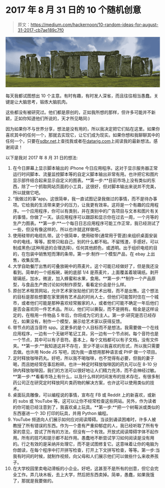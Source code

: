 # 2017 年 8 月 31 日的 10 个随机创意

> 原文：<https://medium.com/hackernoon/10-random-ideas-for-august-31-2017-cb7ae189c7f0>

![](img/e3ba984c9ad4abda93e1a6aff362bef2.png)

每天我都试图想出 10 个主意。有时有趣，有时发人深省，而且往往相当愚蠢。关键是让大脑思考，锻炼大脑肌肉。

这些都没有被研究过。他们都是原创的，正如我所想的那样，但许多可能并不新颖，正如你知道他们所说的，天才所见略同:)

因为如果你不与世界分享，想法是没有用的，所以我决定把它们贴在这里。如果你喜欢其中的任何一个，那就去实现它，让它们成为现实。如果你想和我聊聊其中的任何一个，只要在[sdbr.net](http://www.sdbr.net/)上查找我或者在[datarig.com](http://www.datarig.com/)上阅读我的最新想法。感谢阅读！

以下是我对 2017 年 8 月 31 日的想法:

1.  在今日屏幕上显示脚本输出的 iPhone 今日应用程序。这对于显示服务器正常运行时间脚本、流量监控脚本等的自定义脚本输出非常有用。也许把它和图片显示部件结合起来显示自定义的图表。**第一步:**目前市场上没有类似的东西，除了一个抓取网站页面的小工具，这很好，但对脚本输出来说并不完美，所以就做它吧。
2.  “我做过的事”app。这很简单，我一直试图记录我做过的事情，而不是待办事项。它给我的生活带来更少的压力，让我更有效率。这将是一个有趣的应用程序。一个应用程序，你可以有类别，并在类别中的广告项目与文本和图片有关的事情，你做了一天。该应用程序可以跟踪和显示你在过去一周，一个月等的生产力图表。**第一步:**一个每日日志应用程序可能工作正常，我已经测试了一些，但没有像这样的，所以也许就这样做吧。
3.  使用硅带的电缆扎带。这个很简单，使用硅带(通常用于管道)来组织桌面安装中的电线，等等。胶带只粘自己，别的什么都不粘。不留残渣，手感好。可以制成黑色(这种用途的合理选择)，任何其他颜色，或透明。出于组织电缆的目的，在包装中销售短而薄的条带。第一步:制作一个模型产品，在 ebay 上出售，收集反馈。
4.  大学自助餐厅出售的可叠放碗中的燕麦片。这个可能已经做好了，但是我还没看到。简单的一个纸板碗，碗的底部 1/4 是燕麦片，上面覆盖着玻璃纸。剥开玻璃纸，加水，微波，加入蜂蜜和水果，食用。**第一步:**制作一个产品原型，与食品生产商讨论如何制作原型，看看定价会是什么样。
5.  原创艺术租赁网站，允许艺术家张贴他们的艺术出租，而不是出售。这个想法的目标是那些想要在家里拥有艺术品的时尚人士，但他们可能暂时住在一个城市，或者他们可能是那种喜欢经常搬家的人，或者他们可能不确定一年后他们是否会喜欢同一件艺术品。所以，他们可以撕裂，而不是拥有。租金是这样设定的，在租用一件物品 5 年后，你将成为它的主人。第一步:研究是否已经存在，如果没有，制作一个模型，展示给艺术家以获得反馈。
6.  带节点的适当音符 spp。这更多的是个人目标而不是想法。我需要做一个在线应用程序，一边有一个无破坏笔记工具，另一边有一个节点树。每个音符也是一个节点，其中可以有子音符。基本上，每个文档都可以有子文档，没有文件夹。**第一步:**我知道这并不存在，至少不是以我喜欢的形式，所以我只需要去做。也许用 Node JS 写吧，因为我一直想用那种语言或 PHP 做一个项目。
7.  定时释放咖啡药丸。好吧，所以我不喝咖啡，也不觉得有必要，但我的妻子喝，而且她经常在事后粉碎。也许一种定时释放咖啡因的药丸可以在 8-10 分钟内释放咖啡因，我们的方法可以很好地让人们精力充沛，而不会神经过敏。**第一步:**看看市场上有什么，以及什么样的时间发布的技术存在。有很多制药公司正在研究定时释放阿片类药物的解决方案，也许这可以使用类似的技术。
8.  桌面玩具雕像，可以编程说的事情，宣布在 FB 或 Reddit 上的新喜欢，或新的 subs 或 YouTube 等。这可以让你不经常检查这些网站。另外，作为读者的你可能已经注意到了，我喜欢桌上玩具。**第一步:**把一个树莓派或类似的东西塞进一个 3D 打印的玩具，并用 Python 编程。
9.  YouTube 频道向人们展示如何应对阅读障碍。当谈到诵读困难时，许多人被教授了所有错误的东西。作为一个患有严重抑郁症的人，我已经听取了所有专家的意见，尝试了所有的方法，但没有一个有效。开放式阅读障碍字体不起作用。所有的技巧和提示都不起作用。愚蠢地不断尝试学习如何阅读是没有用的。行之有效的是采纳并处理它，而不是试图修复它。这意味着让你的电脑为你朗读，在每个程序中打开拼写检查，打开上下文拼写检查，等等。第一步:当我有时间的时候，就制作视频，向父母和人们展示他们可以做些什么来收养孩子。
10.  在大学校园里卖电动滑板的小企业。好吧，这甚至不是所有的创意，但它会完全工作。弄几块木板，去上大学，然后把东西卖掉。简单，愚蠢，如果我饿了，那就是我要做的。